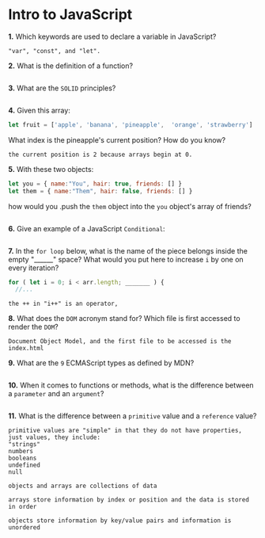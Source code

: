# Intro to JavaScript

**1.** Which keywords are used to declare a variable in JavaScript?
<!-- enter you answer in the space below -->
```
"var", "const", and "let".
```
**2.** What is the definition of a function?
<!-- enter you answer in the space below -->
```

```
**3.** What are the `SOLID` principles?
<!-- enter you answer in the space below -->
```

```
**4.** Given this array: 
```js
let fruit = ['apple', 'banana', 'pineapple',  'orange', 'strawberry']
``` 
What index is the pineapple's current position? How do you know?
<!-- enter you answer in the space below -->
```
the current position is 2 because arrays begin at 0.
```
**5.** With these two objects: 
```js
let you = { name:"You", hair: true, friends: [] }
let them = { name:"Them", hair: false, friends: [] }
```
how would you .push the `them` object into the `you` object's array of friends?
<!-- enter you answer in the space below -->
```

```

**6.** Give an example of a JavaScript `Conditional`:
<!-- enter you answer in the space below -->
```

```
**7.** In the `for loop` below, what is the name of the piece belongs inside the empty "______" space? What would you put here to increase `i` by one on every iteration?
```js
for ( let i = 0; i < arr.length; _______ ) {
  //...
```
<!-- enter you answer in the space below -->
```
the ++ in "i++" is an operator, 
```
**8.** What does the `DOM` acronym stand for? Which file is first accessed to render the `DOM`?
<!-- enter you answer in the space below -->
```
Document Object Model, and the first file to be accessed is the index.html
```

**9.** What are the `9` ECMAScript types as defined by MDN?
<!-- enter you answer in the space below -->
```

```
**10.** When it comes to functions or methods, what is the difference between a `parameter` and an `argument`?
<!-- enter you answer in the space below -->
```

```
**11.** What is the difference between a `primitive` value and a `reference` value?
<!-- enter you answer in the space below -->
```
primitive values are "simple" in that they do not have properties, just values, they include:
"strings"
numbers
booleans
undefined
null

objects and arrays are collections of data

arrays store information by index or position and the data is stored in order

objects store information by key/value pairs and information is unordered
```